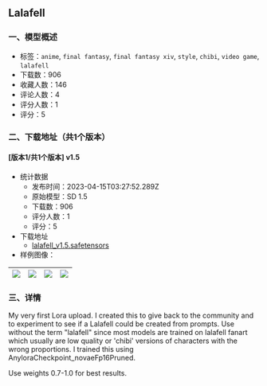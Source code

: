 ## Lalafell
### 一、模型概述

- 标签：`anime`, `final fantasy`, `final fantasy xiv`, `style`, `chibi`, `video game`, `lalafell`
- 下载数：906
- 收藏人数：146
- 评论人数：4
- 评分人数：1
- 评分：5

### 二、下载地址（共1个版本）

#### [版本1/共1个版本] v1.5

- 统计数据
  - 发布时间：2023-04-15T03:27:52.289Z
  - 原始模型：SD 1.5
  - 下载数：906
  - 评分人数：1
  - 评分：5
- 下载地址
  - [lalafell_v1.5.safetensors](https://civitai.com/api/download/models/46026)
- 样例图像：

| <img src="https://image.civitai.com/xG1nkqKTMzGDvpLrqFT7WA/8404c2bd-709e-4cf9-7dbd-89e590256000/width=450/498465.jpeg" /> | <img src="https://image.civitai.com/xG1nkqKTMzGDvpLrqFT7WA/0f28c714-ce54-4dcf-7ff8-850885363400/width=450/498080.jpeg" /> | <img src="https://image.civitai.com/xG1nkqKTMzGDvpLrqFT7WA/7e3a0f02-0db8-4f6c-d23e-05967f95e200/width=450/498071.jpeg" /> | <img src="https://image.civitai.com/xG1nkqKTMzGDvpLrqFT7WA/e6b80b90-1f05-47fd-07fa-656c68626e00/width=450/498086.jpeg" /> |
| ---- | ---- | ---- | ---- |


### 三、详情
<p>My very first Lora upload. I created this to give back to the community and to experiment to see if a Lalafell could be created from prompts. Use without the term "lalafell" since most models are trained on lalafell fanart which usually are low quality or 'chibi' versions of characters with the wrong proportions. I trained this using AnyloraCheckpoint_novaeFp16Pruned.</p><p></p><p>Use weights 0.7-1.0 for best results.</p>